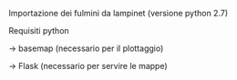 Importazione dei fulmini da lampinet
(versione python 2.7)

Requisiti python

-> basemap (necessario per il plottaggio)

-> Flask (necessario per servire le mappe)
